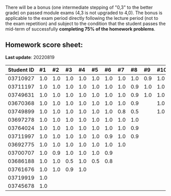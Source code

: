 There will be a bonus (one intermediate stepping of "0,3" to the better grade) on passed module exams (4,3 is not upgraded to 4,0). The bonus is applicable to the exam period directly following the lecture period (not to the exam repetition) and subject to the condition that the student passes the mid-term of successfully **completing 75% of the homework problems**.


## Homework score sheet:

**Last update**: 20220819

| Student ID | #1   | #2   | #3   | #4   | #5   | #6   | #7   | #8   | #9   | #10  | Sum  |
| ---------- | :--- | :--- | :--- | :--- | :--- | :--- | :--- | :--- | :--- | :--- | :--- |
| 03710927   | 1.0  | 1.0  | 1.0  | 1.0  | 1.0  | 1.0  | 1.0  | 1.0  | 0.9  | 1.0  | 9.9  |
| 03711197   | 1.0  | 1.0  | 1.0  | 1.0  | 1.0  | 1.0  | 1.0  | 0.9  | 1.0  | 1.0  | 9.9  |
| 03749631   | 1.0  | 1.0  | 1.0  | 1.0  | 1.0  | 1.0  | 1.0  | 0.9  | 1.0  | 1.0  | 9.9  |
| 03670368   | 1.0  | 1.0  | 1.0  | 1.0  | 1.0  | 1.0  | 1.0  | 0.9  |      | 1.0  | 8.9  |
| 03749899   | 1.0  | 1.0  | 1.0  | 1.0  | 1.0  | 1.0  | 0.8  | 0.5  |      | 1.0  | 8.3  |
| 03697278   | 1.0  | 1.0  | 1.0  | 1.0  | 1.0  | 1.0  | 1.0  | 1.0  |      |      | 8.0  |
| 03764024   | 1.0  | 1.0  | 1.0  | 1.0  | 1.0  | 1.0  | 1.0  | 0.9  |      |      | 7.9  |
| 03711997   | 1.0  | 1.0  | 1.0  | 1.0  | 1.0  | 0.9  | 1.0  | 0.9  |      |      | 7.8  |
| 03692775   | 1.0  | 1.0  | 1.0  | 1.0  | 1.0  | 1.0  | 1.0  |      |      |      | 7.0  |
| 03700707   | 1.0  | 0.9  | 1.0  | 1.0  | 1.0  | 0.9  |      |      |      |      | 5.8  |
| 03686188   | 1.0  | 1.0  | 0.5  | 1.0  | 0.5  | 0.8  |      |      |      |      | 4.8  |
| 03761676   | 1.0  | 1.0  | 0.9  | 1.0  |      |      |      |      |      |      | 3.9  |
| 03719919   | 1.0  |      |      |      |      |      |      |      |      |      | 1.0  |
| 03745678   | 1.0  |      |      |      |      |      |      |      |      |      | 1.0  |
